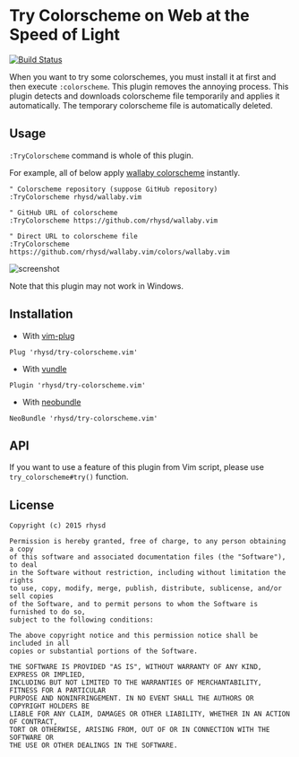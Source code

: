 Try Colorscheme on Web at the Speed of Light
============================================
[![Build Status](https://travis-ci.org/rhysd/try-colorscheme.vim.svg)](https://travis-ci.org/rhysd/try-colorscheme.vim)

When you want to try some colorschemes, you must install it at first and then execute `:colorscheme`.
This plugin removes the annoying process.  This plugin detects and downloads colorscheme file temporarily and applies it automatically.  The temporary colorscheme file is automatically deleted.


## Usage

`:TryColorscheme` command is whole of this plugin.

For example, all of below apply [wallaby colorscheme](https://github.com/rhysd/wallaby.vim) instantly.

```vim
" Colorscheme repository (suppose GitHub repository)
:TryColorscheme rhysd/wallaby.vim

" GitHub URL of colorscheme
:TryColorscheme https://github.com/rhysd/wallaby.vim

" Direct URL to colorscheme file
:TryColorscheme https://github.com/rhysd/wallaby.vim/colors/wallaby.vim
```

![screenshot](https://raw.githubusercontent.com/rhysd/screenshots/master/try-colorscheme.vim/try-colorscheme.gif)

Note that this plugin may not work in Windows.

## Installation

- With [vim-plug](https://github.com/junegunn/vim-plug)

```vim
Plug 'rhysd/try-colorscheme.vim'
```

- With [vundle](https://github.com/VundleVim/Vundle.vim)

```vim
Plugin 'rhysd/try-colorscheme.vim'
```

- With [neobundle](https://github.com/Shougo/neobundle.vim)

```vim
NeoBundle 'rhysd/try-colorscheme.vim'
```


## API

If you want to use a feature of this plugin from Vim script, please use `try_colorscheme#try()` function.

## License

    Copyright (c) 2015 rhysd

    Permission is hereby granted, free of charge, to any person obtaining a copy
    of this software and associated documentation files (the "Software"), to deal
    in the Software without restriction, including without limitation the rights
    to use, copy, modify, merge, publish, distribute, sublicense, and/or sell copies
    of the Software, and to permit persons to whom the Software is furnished to do so,
    subject to the following conditions:

    The above copyright notice and this permission notice shall be included in all
    copies or substantial portions of the Software.

    THE SOFTWARE IS PROVIDED "AS IS", WITHOUT WARRANTY OF ANY KIND, EXPRESS OR IMPLIED,
    INCLUDING BUT NOT LIMITED TO THE WARRANTIES OF MERCHANTABILITY, FITNESS FOR A PARTICULAR
    PURPOSE AND NONINFRINGEMENT. IN NO EVENT SHALL THE AUTHORS OR COPYRIGHT HOLDERS BE
    LIABLE FOR ANY CLAIM, DAMAGES OR OTHER LIABILITY, WHETHER IN AN ACTION OF CONTRACT,
    TORT OR OTHERWISE, ARISING FROM, OUT OF OR IN CONNECTION WITH THE SOFTWARE OR
    THE USE OR OTHER DEALINGS IN THE SOFTWARE.



